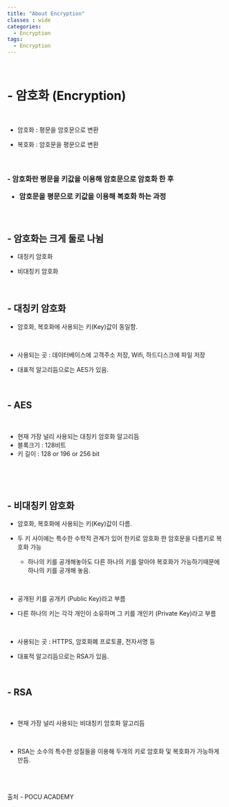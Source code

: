 ```yaml
---
title: "About Encryption"
classes : wide
categories:
  - Encryption
tags:
  - Encryption
---
```


<br>
<h1>
- 암호화 (Encryption)
</h1>
<br>

 - 암호화 : 평문을 암호문으로 변환<br>
  
 - 복호화 : 암호문을 평문으로 변환<br><br><br>
  
  <h3>
 - 암호화란 평문을 키값을 이용해 암호문으로 암호화 한 후 
  
 - 암호문을 평문으로 키값을 이용해 복호화 하는 과정<br><br><br>
  </h3>

<h2>
- 암호화는 크게 둘로 나뉨
</h2>

  - 대칭키 암호화 
  
  - 비대칭키 암호화 

  <br>

<h2>
 - 대칭키 암호화 
</h2>

   - 암호화, 복호화에 사용되는 키(Key)값이 동일함.
   <br>

  - 사용되는 곳 : 데이터베이스에 고객주소 저장, Wifi, 하드디스크에 파일 저장
     <br>

   - 대표적 알고리듬으로는 AES가 있음.  

  <br>
  <h2>
 - AES 
  </h2>
  <br>

  - 현재 가장 널리 사용되는 대칭키 암호화 알고리듬
  - 블록크기 : 128비트
  - 키 길이 : 128 or 196 or 256 bit
  <br>
  <br>
  <br>
<h2>
 - 비대칭키 암호화 
</h2>

   - 암호화, 복호화에 사용되는 키(Key)값이 다름.
  
   - 두 키 사이에는 특수한 수학적 관계가 있어 한키로 암호화 한 암호문을 다름키로 복호화 가능
     - 하나의 키를 공개해놓아도 다른 하나의 키를 알아야 복호화가 가능하기때문에 하나의 키를 공개해 놓음.
  
   <br>
  
   -  공개된 키를 공개키 (Public Key)라고 부름 

   -  다른 하나의 키는 각각 개인이 소유하며 그 키를 개인키 (Private Key)라고 부름

   <br>

  - 사용되는 곳 : HTTPS, 암호화폐 프로토콜, 전자서명 등
     <br>
     
   - 대표적 알고리듬으로는 RSA가 있음.  
  
   <br>
  <h2>
 - RSA
  </h2>
  <br>

  - 현재 가장 널리 사용되는 비대칭키 암호화 알고리듬
   <br>

  - RSA는 소수의 특수한 성질들을 이용해 두개의 키로 암호화 및 복호화가 가능하게 만듬.

   <br>
   <br>
   <br>
출처 - POCU ACADEMY
  


